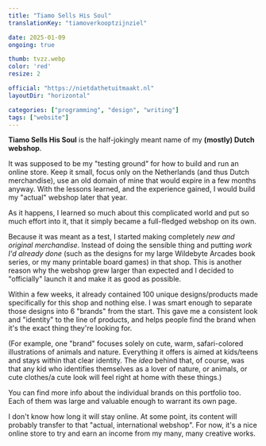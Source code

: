 ```yaml
---
title: "Tiamo Sells His Soul"
translationKey: "tiamoverkooptzijnziel"

date: 2025-01-09
ongoing: true

thumb: tvzz.webp
color: 'red'
resize: 2

official: "https://nietdathetuitmaakt.nl"
layoutDir: "horizontal"

categories: ["programming", "design", "writing"]
tags: ["website"]
---
```


**Tiamo Sells His Soul** is the half-jokingly meant name of my **(mostly) Dutch webshop**. 

It was supposed to be my "testing ground" for how to build and run an online store. Keep it small, focus only on the Netherlands (and thus Dutch merchandise), use an old domain of mine that would expire in a few months anyway. With the lessons learned, and the experience gained, I would build my "actual" webshop later that year.

As it happens, I learned so much about this complicated world and put so much effort into it, that it simply became a full-fledged webshop on its own.

Because it was meant as a test, I started making completely _new and original merchandise_. Instead of doing the sensible thing and putting _work I'd already done_ (such as the designs for my large Wildebyte Arcades book series, or my many printable board games) in that shop. This is another reason why the webshop grew larger than expected and I decided to "officially" launch it and make it as good as possible. 

Within a few weeks, it already contained 100 unique designs/products made specifically for this shop and nothing else. I was smart enough to separate those designs into 6 "brands" from the start. This gave me a consistent look and "identity" to the line of products, and helps people find the brand when it's the exact thing they're looking for. 

(For example, one "brand" focuses solely on cute, warm, safari-colored illustrations of animals and nature. Everything it offers is aimed at kids/teens and stays within that clear identity. The _idea_ behind that, of course, was that any kid who identifies themselves as a lover of nature, or animals, or cute clothes/a cute look will feel right at home with these things.)

You can find more info about the individual brands on this portfolio too. Each of them was large and valuable enough to warrant its own page.

I don't know how long it will stay online. At some point, its content will probably transfer to that "actual, international webshop". For now, it's a nice online store to try and earn an income from my many, many creative works.